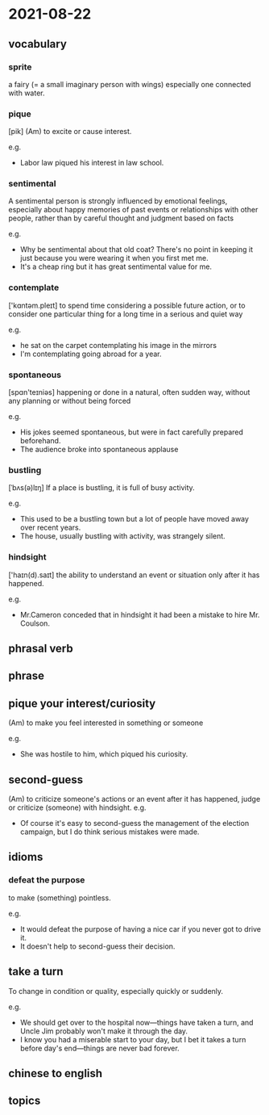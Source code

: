 # 2021-08-22
## vocabulary
### sprite
a fairy (= a small imaginary person with wings) especially one connected with water.

### pique
[pik] (Am)
to excite or cause interest.

e.g. 
- Labor law piqued his interest in law school.

### sentimental
A sentimental person is strongly influenced by emotional feelings, especially about happy memories of past events or relationships with other people, rather than by careful thought and judgment based on facts

e.g.
- Why be sentimental about that old coat? There's no point in keeping it just because you were wearing it when you first met me.
- It's a cheap ring but it has great sentimental value for me.

### contemplate
['kɑntəm.pleɪt]
to spend time considering a possible future action, or to consider one particular thing for a long time in a serious and quiet way

e.g. 
- he sat on the carpet contemplating his image in the mirrors
- I'm contemplating going abroad for a year.

### spontaneous
[spɑn'teɪniəs]
happening or done in a natural, often sudden way, without any planning or without being forced

e.g.
- His jokes seemed spontaneous, but were in fact carefully prepared beforehand.
- The audience broke into spontaneous applause

### bustling
[ˈbʌs(ə)lɪŋ]
If a place is bustling, it is full of busy activity.

e.g.
- This used to be a bustling town but a lot of people have moved away over recent years.
- The house, usually bustling with activity, was strangely silent.

### hindsight
['haɪn(d).saɪt]
the ability to understand an event or situation only after it has happened.

e.g.
- Mr.Cameron conceded that in hindsight it had been a mistake to hire Mr. Coulson.

## phrasal verb

## phrase
## pique your interest/curiosity
(Am) to make you feel interested in something or someone

e.g.
- She was hostile to him, which piqued his curiosity.

## second-guess
(Am) to criticize someone's actions or an event after it has happened, judge or criticize (someone) with hindsight.
e.g.
- Of course it's easy to second-guess the management of the election campaign, but I do think serious mistakes were made.

## idioms
### defeat the purpose
to make (something) pointless.

e.g.
- It would defeat the purpose of having a nice car if you never got to drive it.
- It doesn't help to second-guess their decision.

## take a turn
To change in condition or quality, especially quickly or suddenly.

e.g.
- We should get over to the hospital now—things have taken a turn, and Uncle Jim probably won't make it through the day.
- I know you had a miserable start to your day, but I bet it takes a turn before day's end—things are never bad forever.

## chinese to english

## topics
